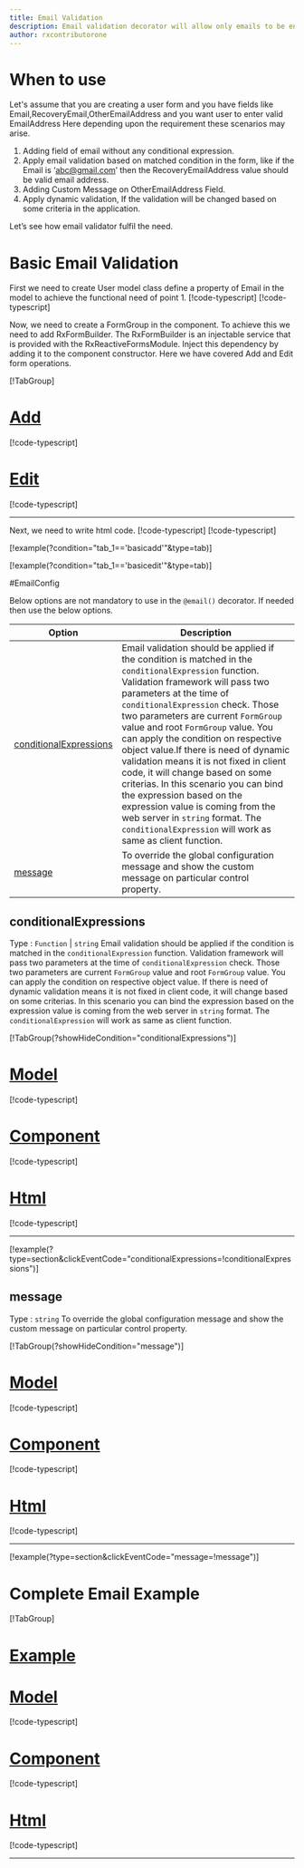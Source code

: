 ```yaml
---
title: Email Validation
description: Email validation decorator will allow only emails to be entered. If user tries to enter any string except email then the property will become invalid. To use the email decorator on particular property.
author: rxcontributorone
---
```

# When to use
Let's assume that you are creating a user form and you have fields like Email,RecoveryEmail,OtherEmailAddress and you want user to enter valid EmailAddress Here depending upon the requirement these scenarios may arise.
1. Adding field of email without any conditional expression.
2. 	Apply email validation based on matched condition in the form, like if the Email is ‘abc@gmail.com’ then the RecoveryEmailAddress value should be valid email address.
3. Adding Custom Message on OtherEmailAddress Field.
4. Apply dynamic validation, If the validation will be changed based on some criteria in the application.

Let’s see how email validator fulfil the need.

# Basic Email Validation
First we need to create User model class define a property of Email in the model to achieve the functional need of point 1.
[!code-typescript[](\assets\examples\email\add\user.model.ts?condition="tab_1=='basicadd'"&type=section)]
[!code-typescript[](\assets\examples\email\edit\user.model.ts?condition="tab_1=='basicedit'"&type=section)]

Now, we need to create a FormGroup in the component. To achieve this we need to add RxFormBuilder. The RxFormBuilder is an injectable service that is provided with the RxReactiveFormsModule. Inject this dependency by adding it to the component constructor.
Here we have covered Add and Edit form operations. 

[!TabGroup]
# [Add](#tab\basicadd)
[!code-typescript[](\assets\examples\email\add\email-add.component.ts)]
# [Edit](#tab\basicedit)
[!code-typescript[](\assets\examples\email\edit\email-edit.component.ts)]
***

Next, we need to write html code.
[!code-typescript[](\assets\examples\email\add\email-add.component.html?condition="tab_1=='basicadd'"&type=section)]
[!code-typescript[](\assets\examples\email\edit\email-edit.component.html?condition="tab_1=='basicedit'"&type=section)]

[!example(?condition="tab_1=='basicadd'"&type=tab)]
<app-email-add></app-email-add>

[!example(?condition="tab_1=='basicedit'"&type=tab)]
<app-email-edit></app-email-edit>

#EmailConfig

Below options are not mandatory to use in the `@email()` decorator. If needed then use the below options.

|Option | Description |
|--- | ---- |
|[conditionalExpressions](#conditionalexpressions) | Email validation should be applied if the condition is matched in the `conditionalExpression` function. Validation framework will pass two parameters at the time of `conditionalExpression` check. Those two parameters are current `FormGroup` value and root `FormGroup` value. You can apply the condition on respective object value.If there is need of dynamic validation means it is not fixed in client code, it will change based on some criterias. In this scenario you can bind the expression based on the expression value is coming from the web server in `string` format. The `conditionalExpression` will work as same as client function. |
|[message](#message) | To override the global configuration message and show the custom message on particular control property. |


## conditionalExpressions 
Type :  `Function`  |  `string` 
Email validation should be applied if the condition is matched in the `conditionalExpression` function. Validation framework will pass two parameters at the time of `conditionalExpression` check. Those two parameters are current `FormGroup` value and root `FormGroup` value. You can apply the condition on respective object value.
If there is need of dynamic validation means it is not fixed in client code, it will change based on some criterias. In this scenario you can bind the expression based on the expression value is coming from the web server in `string` format. The `conditionalExpression` will work as same as client function.

[!TabGroup(?showHideCondition="conditionalExpressions")]
# [Model](#tab\conditionalExpressionsmodel)
[!code-typescript[](\assets\examples\email\conditionalExpressions\user.model.ts)]
# [Component](#tab\conditionalExpressionsComponent)
[!code-typescript[](\assets\examples\email\conditionalExpressions\email-conditional-expressions.component.ts)]
# [Html](#tab\conditionalExpressionsHtml)
[!code-typescript[](\assets\examples\email\conditionalExpressions\email-conditional-expressions.component.html)]
***

[!example(?type=section&clickEventCode="conditionalExpressions=!conditionalExpressions")]
<app-email-conditionalExpressions></app-email-conditionalExpressions>

## message 
Type :  `string` 
To override the global configuration message and show the custom message on particular control property.

[!TabGroup(?showHideCondition="message")]
# [Model](#tab\messageModel)
[!code-typescript[](\assets\examples\email\message\user.model.ts)]
# [Component](#tab\messageComponent)
[!code-typescript[](\assets\examples\email\message\email-message.component.ts)]
# [Html](#tab\messageHtml)
[!code-typescript[](\assets\examples\email\message\email-message.component.html)]
***

[!example(?type=section&clickEventCode="message=!message")]
<app-email-message></app-email-message>

# Complete Email Example
[!TabGroup]
# [Example](#tab\completeexample)
<app-email-complete></app-email-complete>
# [Model](#tab\completemodel)
[!code-typescript[](\assets\examples\email\complete\user.model.ts)]
# [Component](#tab\completecomponent)
[!code-typescript[](\assets\examples\email\complete\email-complete.component.ts)]
# [Html](#tab\completehtml)
[!code-typescript[](\assets\examples\email\complete\email-complete.component.html)]
***
